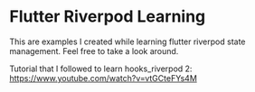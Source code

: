 # Flutter Riverpod Learning

This are examples I created while learning flutter riverpod state management.
Feel free to take a look around.

Tutorial that I followed to learn hooks_riverpod 2:
https://www.youtube.com/watch?v=vtGCteFYs4M
